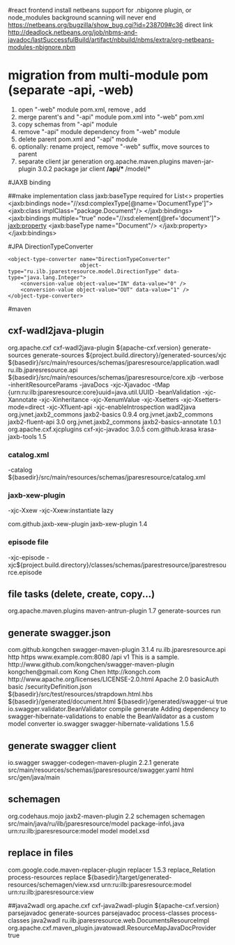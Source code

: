 #react frontend
install netbeans support for .nbigonre plugin, or node_modules background scanning will never end
https://netbeans.org/bugzilla/show_bug.cgi?id=238709#c36
direct link http://deadlock.netbeans.org/job/nbms-and-javadoc/lastSuccessfulBuild/artifact/nbbuild/nbms/extra/org-netbeans-modules-nbignore.nbm


# migration from multi-module pom (separate -api, -web)
1. open "-web" module pom.xml, remove <parent></parent>, add <groupId></groupId>
2. merge parent's and "-api" module pom.xml into "-web" pom.xml
3. copy schemas from "-api" module
4. remove "-api" module dependency from "-web" module
5. delete parent pom.xml and "-api" module
6. optionally: rename project, remove "-web" suffix, move sources to parent
7. separate client jar generation
            <plugin>
                <groupId>org.apache.maven.plugins</groupId>
                <artifactId>maven-jar-plugin</artifactId>
                <version>3.0.2</version>
                <executions>
                    <execution>
                        <phase>package</phase>
                        <goals>
                            <goal>jar</goal>
                        </goals>
                        <configuration>
                            <classifier>client</classifier>
                            <includes>
                                <include>**/api/*</include>
                                <include>**/model/*</include>
                            </includes>
                        </configuration>
                    </execution>
                </executions>
            </plugin>            


#JAXB binding

##make implementation class
jaxb:baseType required for List<> properties
<jaxb:bindings node="//xsd:complexType[@name='DocumentType']">
    <jaxb:class  implClass="package.Document"/>
</jaxb:bindings>
<jaxb:bindings multiple="true" node="//xsd:element[@ref='document']">
    <jaxb:property>
        <jaxb:baseType name="Document"/>
    </jaxb:property>
</jaxb:bindings>

#JPA
    <basic name="direction">
        <column column-definition="int(1)"/>
        <convert>DirectionTypeConverter</convert>
    </basic>

    <object-type-converter name="DirectionTypeConverter"
                           object-type="ru.ilb.jparestresource.model.DirectionType" data-type="java.lang.Integer">
        <conversion-value object-value="IN" data-value="0" />
        <conversion-value object-value="OUT" data-value="1" />
    </object-type-converter>

#maven

## cxf-wadl2java-plugin

<plugin>
    <groupId>org.apache.cxf</groupId>
    <artifactId>cxf-wadl2java-plugin</artifactId>
    <version>${apache-cxf.version}</version>
    <executions>
        <execution>
            <id>generate-sources</id>
            <phase>generate-sources</phase>
            <configuration>
                <sourceRoot>${project.build.directory}/generated-sources/xjc</sourceRoot>
                <wadlOptions>
                    <wadlOption>
                        <wadl>${basedir}/src/main/resources/schemas/jparesresource/application.wadl</wadl>
                        <packagename>ru.ilb.jparesresource.api</packagename>
                        <bindingFiles>
                            <bindingFile>${basedir}/src/main/resources/schemas/jparesresource/core.xjb</bindingFile>
                        </bindingFiles>
                        <extraargs>
                            <extraarg>-verbose</extraarg>
                            <extraarg>-inheritResourceParams</extraarg>
                            <extraarg>-javaDocs</extraarg>
                            <extraarg>-xjc-Xjavadoc</extraarg>
                            <extraarg>-tMap</extraarg>
                            <extraarg>{urn:ru:ilb:jparesresource:core}uuid=java.util.UUID</extraarg>
                            <extraarg>-beanValidation</extraarg>
                            <extraarg>-xjc-Xannotate</extraarg>
                            <extraarg>-xjc-Xinheritance</extraarg>
                            <extraarg>-xjc-XenumValue</extraarg>
                            <extraarg>-xjc-Xsetters</extraarg>
                            <extraarg>-xjc-Xsetters-mode=direct</extraarg>
                            <extraarg>-xjc-Xfluent-api</extraarg>
                            <extraarg>-xjc-enableIntrospection</extraarg>
                        </extraargs>
                    </wadlOption>
                </wadlOptions>
            </configuration>
            <goals>
                <goal>wadl2java</goal>
            </goals>
        </execution>
    </executions>
    <dependencies>
        <dependency>
            <groupId>org.jvnet.jaxb2_commons</groupId>
            <artifactId>jaxb2-basics</artifactId>
            <version>0.9.4</version>
        </dependency>
        <dependency>
            <groupId>org.jvnet.jaxb2_commons</groupId>
            <artifactId>jaxb2-fluent-api</artifactId>
            <version>3.0</version>
        </dependency>
        <dependency>
            <groupId>org.jvnet.jaxb2_commons</groupId>
            <artifactId>jaxb2-basics-annotate</artifactId>
            <version>1.0.1</version>
        </dependency>
        <dependency>
            <groupId>org.apache.cxf.xjcplugins</groupId>
            <artifactId>cxf-xjc-javadoc</artifactId>
            <version>3.0.5</version>
        </dependency>                    
        <dependency>
            <groupId>com.github.krasa</groupId>
            <artifactId>krasa-jaxb-tools</artifactId>
            <version>1.5</version>
        </dependency>
    </dependencies>
</plugin>

### catalog.xml
<extraarg>-catalog</extraarg>
<extraarg>${basedir}/src/main/resources/schemas/jparesresource/catalog.xml</extraarg>

### jaxb-xew-plugin

<extraarg>-xjc-Xxew</extraarg>
<extraarg>-xjc-Xxew:instantiate lazy</extraarg>

<dependency>
    <groupId>com.github.jaxb-xew-plugin</groupId>
    <artifactId>jaxb-xew-plugin</artifactId>
    <version>1.4</version>
</dependency>

### episode file

<extraarg>-xjc-episode</extraarg>
<extraArg>-xjc${project.build.directory}/classes/schemas/jparestresource/jparestresource.episode</extraArg>

## file tasks (delete, create, copy...)
<plugin>
    <groupId>org.apache.maven.plugins</groupId>
    <artifactId>maven-antrun-plugin</artifactId>
    <version>1.7</version>
    <executions>
        <execution>
            <phase>generate-sources</phase>
            <goals>
                <goal>run</goal>
            </goals>
            <configuration>
                <tasks>
                    <delete>
                        <fileset dir="${project.build.directory}/..." includes="*" />
                    </delete>
                </tasks>
            </configuration>
        </execution>
    </executions>
</plugin>

## generate swagger.json
<plugin>
    <groupId>com.github.kongchen</groupId>
    <artifactId>swagger-maven-plugin</artifactId>
    <version>3.1.4</version>
    <configuration>
        <apiSources>
            <apiSource>
                <locations>
                    <location>ru.ilb.jparesresource.api</location>
                </locations>
                <schemes>
                    <scheme>http</scheme>
                    <scheme>https</scheme>
                </schemes>
                <host>www.example.com:8080</host>
                <basePath>/api</basePath>
                <info>
                    <title>Swagger Maven Plugin Sample</title>
                    <version>v1</version>
                    <description>
                        This is a sample.
                    </description>
                    <termsOfService>
                        http://www.github.com/kongchen/swagger-maven-plugin
                    </termsOfService>
                    <contact>
                        <email>kongchen@gmail.com</email>
                        <name>Kong Chen</name>
                        <url>http://kongch.com</url>
                    </contact>
                    <license>
                        <url>http://www.apache.org/licenses/LICENSE-2.0.html</url>
                        <name>Apache 2.0</name>
                    </license>
                </info>
                <securityDefinitions>
                    <securityDefinition>
                        <name>basicAuth</name>
                        <type>basic</type>
                    </securityDefinition>
                    <securityDefinition>
                        <json>/securityDefinition.json</json>
                    </securityDefinition>
                </securityDefinitions>
                <templatePath>${basedir}/src/test/resources/strapdown.html.hbs</templatePath>
                <outputPath>${basedir}/generated/document.html</outputPath>
                <swaggerDirectory>${basedir}/generated/swagger-ui</swaggerDirectory>
                <attachSwaggerArtifact>true</attachSwaggerArtifact>
                <modelConverters>
                    <modelConverter>io.swagger.validator.BeanValidator</modelConverter>
                </modelConverters>
            </apiSource>
        </apiSources>
    </configuration>
    <executions>
        <execution>
            <phase>compile</phase>
            <goals>
                <goal>generate</goal>
            </goals>
        </execution>
    </executions>
    <dependencies>
         Adding dependency to swagger-hibernate-validations to enable the BeanValidator as a custom
        model converter 
        <dependency>
            <groupId>io.swagger</groupId>
            <artifactId>swagger-hibernate-validations</artifactId>
            <version>1.5.6</version>
        </dependency>
    </dependencies>
</plugin>

## generate swagger client
<plugin>
    <groupId>io.swagger</groupId>
    <artifactId>swagger-codegen-maven-plugin</artifactId>
    <version>2.2.1</version>
    <executions>
        <execution>
            <goals>
                <goal>generate</goal>
            </goals>
            <configuration>
                <inputSpec>src/main/resources/schemas/jparesresource/swagger.yaml</inputSpec>
                <language>html</language>
                <configOptions>
                    <sourceFolder>src/gen/java/main</sourceFolder>
                </configOptions>
            </configuration>
        </execution>
    </executions>
</plugin>


## schemagen
<plugin>
    <groupId>org.codehaus.mojo</groupId>
    <artifactId>jaxb2-maven-plugin</artifactId>
    <version>2.2</version>
    <executions>
        <execution>
            <id>schemagen</id>
            <goals>
                <goal>schemagen</goal>
            </goals>
        </execution>
    </executions>
    <configuration>
        <sources>
            <source>src/main/java/ru/ilb/jparesresource/model</source>
        </sources>             
        <schemaSourceExcludeFilters>
            <noJaxbIndex implementation="org.codehaus.mojo.jaxb2.shared.filters.pattern.PatternFileFilter">
                <patterns>
                    <pattern>package-info\.java</pattern>
                </patterns>
            </noJaxbIndex>
        </schemaSourceExcludeFilters>
        <transformSchemas>
            <transformSchema>
                <uri>urn:ru:ilb:jparesresource:model</uri>
                <toPrefix>model</toPrefix>
                <toFile>model.xsd</toFile>
            </transformSchema>                        
        </transformSchemas>                    
    </configuration>
</plugin>

## replace in files
<plugin>
    <groupId>com.google.code.maven-replacer-plugin</groupId>
    <artifactId>replacer</artifactId>
    <version>1.5.3</version>
    <executions>
        <execution>
            <id>replace_Relation</id>
            <phase>process-resources</phase>
            <goals>
                <goal>replace</goal>
            </goals>
            <configuration>
                <file>${basedir}/target/generated-resources/schemagen/view.xsd</file>
                <replacements>
                    <replacement>
                        <token>urn:ru:ilb:jparesresource:model</token>
                        <value>urn:ru:ilb:jparesresource:view</value>
                    </replacement>
                </replacements>
            </configuration>
        </execution>
    </executions>
</plugin>

##java2wadl
<plugin>
    <groupId>org.apache.cxf</groupId>
    <artifactId>cxf-java2wadl-plugin</artifactId>
    <version>${apache-cxf.version}</version>
    <executions>
        <execution>
            <id>parsejavadoc</id>
            <phase>generate-sources</phase>
            <goals>
                <goal>parsejavadoc</goal>
            </goals>
        </execution>
        <execution>
            <id>process-classes</id>
            <phase>process-classes</phase>
            <goals>
                <goal>java2wadl</goal>
            </goals>
            <configuration>
                <classResourceNames>
                    <classResourceName>ru.ilb.jparesresource.web.DocumentsResourceImpl</classResourceName>
                </classResourceNames>
                <docProvider>org.apache.cxf.maven_plugin.javatowadl.ResourceMapJavaDocProvider</docProvider>
                <attachWadl>true</attachWadl>
            </configuration>
        </execution>
    </executions>
</plugin>
